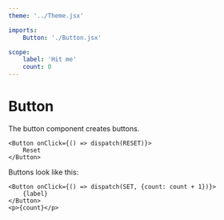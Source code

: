 ```yaml
---
theme: '../Theme.jsx'

imports:
    Button: './Button.jsx'

scope:
    label: 'Hit me'
    count: 0
---
```


Button
====

The button component creates buttons.

```render html
<Button onClick={() => dispatch(RESET)}>
    Reset
</Button>
```

Buttons look like this:

```show html
<Button onClick={() => dispatch(SET, {count: count + 1})}>
    {label}
</Button>
<p>{count}</p>
```
